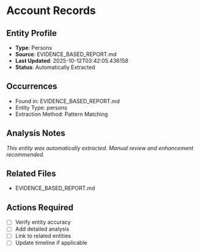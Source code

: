 # Account Records

## Entity Profile
- **Type**: Persons
- **Source**: EVIDENCE_BASED_REPORT.md
- **Last Updated**: 2025-10-12T03:42:05.436158
- **Status**: Automatically Extracted

## Occurrences
- Found in: EVIDENCE_BASED_REPORT.md
- Entity Type: persons
- Extraction Method: Pattern Matching

## Analysis Notes
*This entity was automatically extracted. Manual review and enhancement recommended.*

## Related Files
- EVIDENCE_BASED_REPORT.md

## Actions Required
- [ ] Verify entity accuracy
- [ ] Add detailed analysis
- [ ] Link to related entities
- [ ] Update timeline if applicable
